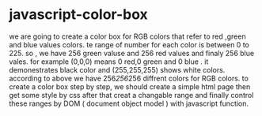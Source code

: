 # javascript-color-box
we are going to create a color box for RGB colors that refer to red ,green and blue values colors.
te range of number for each color is between 0 to 225. so , we have 256 green valuse and 256 red values and finaly 256 blue vales.
for example (0,0,0) means 0 red,0 green and 0 blue . it demonestrates black color and (255,255,255) shows white colors.
according to above  we have 256*256*256 diffrent colors for RGB colors.
to create a color box step by step, we should create a simple html page then get some style by css after that creat a changable range and finally control these ranges by DOM ( document object model ) with javascript function.
